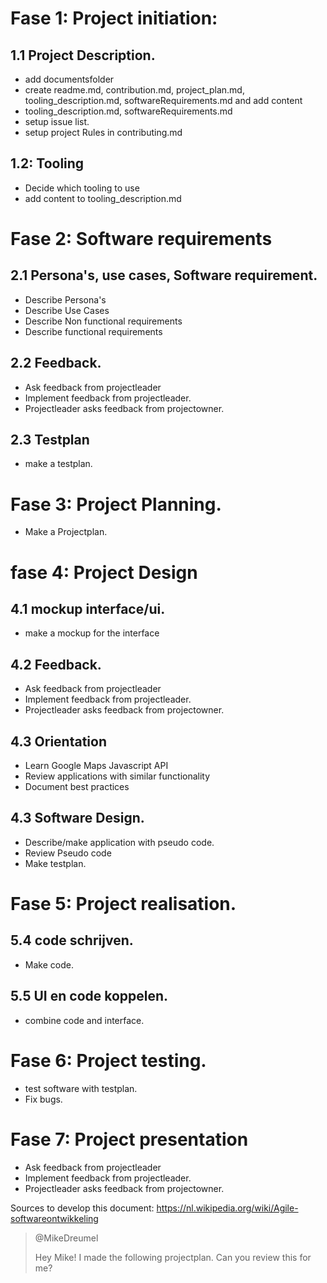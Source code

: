 # Fase 1: Project initiation: 

## 1.1 Project Description. 
* add documentsfolder
* create readme.md, contribution.md, project_plan.md, tooling_description.md, softwareRequirements.md and add content
* tooling_description.md, softwareRequirements.md 
* setup issue list. 
* setup project Rules in contributing.md
## 1.2: Tooling 
* Decide which tooling to use
* add content to tooling_description.md
# Fase 2: Software requirements 
## 2.1 Persona's, use cases, Software requirement. 
* Describe Persona's
* Describe Use Cases 
* Describe Non functional requirements
* Describe functional requirements 

## 2.2 Feedback. 
* Ask feedback from projectleader
* Implement feedback from projectleader. 
* Projectleader asks feedback from projectowner. 

## 2.3 Testplan
* make a testplan. 
# Fase 3: Project Planning.
* Make a Projectplan. 


# fase 4: Project Design
## 4.1 mockup interface/ui.
* make a mockup for the interface 
## 4.2 Feedback. 
* Ask feedback from projectleader
* Implement feedback from projectleader. 
* Projectleader asks feedback from projectowner. 
## 4.3 Orientation
* Learn Google Maps Javascript API
* Review applications with similar functionality
* Document best practices
## 4.3 Software Design. 
* Describe/make application with pseudo code. 
* Review Pseudo code 
* Make testplan. 
# Fase 5: Project realisation. 
## 5.4 code schrijven.
* Make code.  
## 5.5 UI en code koppelen. 
* combine code and interface.
# Fase 6: Project testing. 
* test software with testplan. 
* Fix bugs. 
# Fase 7: Project presentation
* Ask feedback from projectleader
* Implement feedback from projectleader. 
* Projectleader asks feedback from projectowner. 

Sources to develop this document: 
https://nl.wikipedia.org/wiki/Agile-softwareontwikkeling

> @MikeDreumel 
> 
> Hey Mike! I made the following projectplan. Can you review this for me? 
